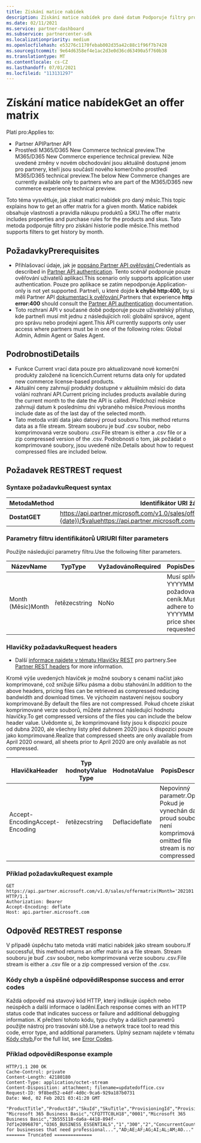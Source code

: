 ```yaml
---
title: Získání matice nabídek
description: Získání matice nabídek pro dané datum Podporuje filtry pro získání historie podle měsíce.
ms.date: 02/11/2021
ms.service: partner-dashboard
ms.subservice: partnercenter-sdk
ms.localizationpriority: medium
ms.openlocfilehash: e53276c1170febab002d35a42c88c1f96f7b7428
ms.sourcegitcommit: 9e64d6358ef4e1ac2d3e0d36cd63490a5f760b38
ms.translationtype: MT
ms.contentlocale: cs-CZ
ms.lasthandoff: 07/01/2021
ms.locfileid: "113131297"
---
```

# <a name="get-an-offer-matrix"></a><span data-ttu-id="ab920-104">Získání matice nabídek</span><span class="sxs-lookup"><span data-stu-id="ab920-104">Get an offer matrix</span></span>

<span data-ttu-id="ab920-105">Platí pro:</span><span class="sxs-lookup"><span data-stu-id="ab920-105">Applies to:</span></span>

- <span data-ttu-id="ab920-106">Partner API</span><span class="sxs-lookup"><span data-stu-id="ab920-106">Partner API</span></span>
- <span data-ttu-id="ab920-107">Prostředí M365/D365 New Commerce technical preview.</span><span class="sxs-lookup"><span data-stu-id="ab920-107">The M365/D365 New Commerce experience technical preview.</span></span> <span data-ttu-id="ab920-108">Níže uvedené změny v novém obchodování jsou aktuálně dostupné jenom pro partnery, kteří jsou součástí nového komerčního prostředí M365/D365 technical preview.</span><span class="sxs-lookup"><span data-stu-id="ab920-108">The below New Commerce changes are currently available only to partners who are part of the M365/D365 new commerce experience technical preview.</span></span>

<span data-ttu-id="ab920-109">Toto téma vysvětluje, jak získat matici nabídek pro daný měsíc.</span><span class="sxs-lookup"><span data-stu-id="ab920-109">This topic explains how to get an offer matrix for a given month.</span></span> <span data-ttu-id="ab920-110">Matice nabídek obsahuje vlastnosti a pravidla nákupu produktů a SKU.</span><span class="sxs-lookup"><span data-stu-id="ab920-110">The offer matrix includes properties and purchase rules for the products and skus.</span></span> <span data-ttu-id="ab920-111">Tato metoda podporuje filtry pro získání historie podle měsíce.</span><span class="sxs-lookup"><span data-stu-id="ab920-111">This method supports filters to get history by month.</span></span>

## <a name="prerequisites"></a><span data-ttu-id="ab920-112">Požadavky</span><span class="sxs-lookup"><span data-stu-id="ab920-112">Prerequisites</span></span>

- <span data-ttu-id="ab920-113">Přihlašovací údaje, jak je [popsáno Partner API ověřování.](api-authentication.md)</span><span class="sxs-lookup"><span data-stu-id="ab920-113">Credentials as described in [Partner API authentication](api-authentication.md).</span></span> <span data-ttu-id="ab920-114">Tento scénář podporuje pouze ověřování uživatelů aplikací.</span><span class="sxs-lookup"><span data-stu-id="ab920-114">This scenario only supports application user authentication.</span></span> <span data-ttu-id="ab920-115">Pouze pro aplikace se zatím nepodporuje.</span><span class="sxs-lookup"><span data-stu-id="ab920-115">Application-only is not yet supported.</span></span> <span data-ttu-id="ab920-116">Partneři, u které dojde **k chybě http:400,** by si měli Partner API [dokumentaci k ověřování.](api-authentication.md)</span><span class="sxs-lookup"><span data-stu-id="ab920-116">Partners that experience **http error:400** should consult the [Partner API authentication](api-authentication.md) documentation.</span></span>
- <span data-ttu-id="ab920-117">Toto rozhraní API v současné době podporuje pouze uživatelský přístup, kde partneři musí mít jednu z následujících rolí: globální správce, agent pro správu nebo prodejní agent.</span><span class="sxs-lookup"><span data-stu-id="ab920-117">This API currently supports only user access where partners must be in one of the following roles: Global Admin, Admin Agent or Sales Agent.</span></span>

## <a name="details"></a><span data-ttu-id="ab920-118">Podrobnosti</span><span class="sxs-lookup"><span data-stu-id="ab920-118">Details</span></span>

- <span data-ttu-id="ab920-119">Funkce Current vrací data pouze pro aktualizované nové komerční produkty založené na licencích.</span><span class="sxs-lookup"><span data-stu-id="ab920-119">Current returns data only for updated new commerce license-based products.</span></span>
- <span data-ttu-id="ab920-120">Aktuální ceny zahrnují produkty dostupné v aktuálním měsíci do data volání rozhraní API.</span><span class="sxs-lookup"><span data-stu-id="ab920-120">Current pricing includes products available during the current month to the date the API is called.</span></span> <span data-ttu-id="ab920-121">Předchozí měsíce zahrnují datum k poslednímu dni vybraného měsíce.</span><span class="sxs-lookup"><span data-stu-id="ab920-121">Previous months include date as of the last day of the selected month.</span></span>
- <span data-ttu-id="ab920-122">Tato metoda vrátí data jako datový proud souboru.</span><span class="sxs-lookup"><span data-stu-id="ab920-122">This method returns data as a file stream.</span></span> <span data-ttu-id="ab920-123">Stream souboru je buď .csv soubor, nebo komprimovaná verze souboru .csv.</span><span class="sxs-lookup"><span data-stu-id="ab920-123">File stream is either a .csv file or a zip compressed version of the .csv.</span></span> <span data-ttu-id="ab920-124">Podrobnosti o tom, jak požádat o komprimované soubory, jsou uvedené níže.</span><span class="sxs-lookup"><span data-stu-id="ab920-124">Details about how to request compressed files are included below.</span></span>

## <a name="rest-request"></a><span data-ttu-id="ab920-125">Požadavek REST</span><span class="sxs-lookup"><span data-stu-id="ab920-125">REST request</span></span>

### <a name="request-syntax"></a><span data-ttu-id="ab920-126">Syntaxe požadavku</span><span class="sxs-lookup"><span data-stu-id="ab920-126">Request syntax</span></span>

| <span data-ttu-id="ab920-127">Metoda</span><span class="sxs-lookup"><span data-stu-id="ab920-127">Method</span></span>   | <span data-ttu-id="ab920-128">Identifikátor URI žádosti</span><span class="sxs-lookup"><span data-stu-id="ab920-128">Request URI</span></span>                                                                                                 |
|----------|-------------------------------------------------------------------------------------------------------------|
| <span data-ttu-id="ab920-129">**Dostat**</span><span class="sxs-lookup"><span data-stu-id="ab920-129">**GET**</span></span> | <span data-ttu-id="ab920-130"> https://api.partner.microsoft.com/v1.0/sales/offermatrix(Month={date})/$value</span><span class="sxs-lookup"><span data-stu-id="ab920-130">https://api.partner.microsoft.com/v1.0/sales/offermatrix(Month='{date}')/$value</span></span> |

### <a name="uri-filter-parameters"></a><span data-ttu-id="ab920-131">Parametry filtru identifikátorů URI</span><span class="sxs-lookup"><span data-stu-id="ab920-131">URI filter parameters</span></span>

<span data-ttu-id="ab920-132">Použijte následující parametry filtru.</span><span class="sxs-lookup"><span data-stu-id="ab920-132">Use the following filter parameters.</span></span>

| <span data-ttu-id="ab920-133">Název</span><span class="sxs-lookup"><span data-stu-id="ab920-133">Name</span></span>                   | <span data-ttu-id="ab920-134">Typ</span><span class="sxs-lookup"><span data-stu-id="ab920-134">Type</span></span>     | <span data-ttu-id="ab920-135">Vyžadováno</span><span class="sxs-lookup"><span data-stu-id="ab920-135">Required</span></span> | <span data-ttu-id="ab920-136">Popis</span><span class="sxs-lookup"><span data-stu-id="ab920-136">Description</span></span>                                                     |
|------------------------|----------|----------|-----------------------------------------------------------------|
|<span data-ttu-id="ab920-137">Month (Měsíc)</span><span class="sxs-lookup"><span data-stu-id="ab920-137">Month</span></span>| <span data-ttu-id="ab920-138">řetězec</span><span class="sxs-lookup"><span data-stu-id="ab920-138">string</span></span>   | <span data-ttu-id="ab920-139">No</span><span class="sxs-lookup"><span data-stu-id="ab920-139">No</span></span> | <span data-ttu-id="ab920-140">Musí splňovat YYYYMM pro požadovaný ceník.</span><span class="sxs-lookup"><span data-stu-id="ab920-140">Must adhere to YYYYMM for the price sheet being requested.</span></span> |

### <a name="request-headers"></a><span data-ttu-id="ab920-141">Hlavičky požadavku</span><span class="sxs-lookup"><span data-stu-id="ab920-141">Request headers</span></span>

- <span data-ttu-id="ab920-142">Další [informace najdete v tématu Hlavičky REST](headers.md) pro partnery.</span><span class="sxs-lookup"><span data-stu-id="ab920-142">See [Partner REST headers](headers.md) for more information.</span></span>

<span data-ttu-id="ab920-143">Kromě výše uvedených hlaviček je možné soubory s cenami načíst jako komprimované, což snižuje šířku pásma a dobu stahování.</span><span class="sxs-lookup"><span data-stu-id="ab920-143">In addition to the above headers, pricing files can be retrieved as compressed reducing bandwidth and download times.</span></span> <span data-ttu-id="ab920-144">Ve výchozím nastavení nejsou soubory komprimované.</span><span class="sxs-lookup"><span data-stu-id="ab920-144">By default the files are not compressed.</span></span> <span data-ttu-id="ab920-145">Pokud chcete získat komprimované verze souborů, můžete zahrnout následující hodnotu hlavičky.</span><span class="sxs-lookup"><span data-stu-id="ab920-145">To get compressed versions of the files you can include the below header value.</span></span> <span data-ttu-id="ab920-146">Uvědomte si, že komprimované listy jsou k dispozici pouze od dubna 2020, ale všechny listy před dubnem 2020 jsou k dispozici pouze jako komprimované.</span><span class="sxs-lookup"><span data-stu-id="ab920-146">Realize that compressed sheets are only available from April 2020 onward, all sheets prior to April 2020 are only available as not compressed.</span></span>

| <span data-ttu-id="ab920-147">Hlavička</span><span class="sxs-lookup"><span data-stu-id="ab920-147">Header</span></span>                   | <span data-ttu-id="ab920-148">Typ hodnoty</span><span class="sxs-lookup"><span data-stu-id="ab920-148">Value Type</span></span>     | <span data-ttu-id="ab920-149">Hodnota</span><span class="sxs-lookup"><span data-stu-id="ab920-149">Value</span></span> | <span data-ttu-id="ab920-150">Popis</span><span class="sxs-lookup"><span data-stu-id="ab920-150">Description</span></span>                                                     |
|------------------------|----------|----------|-----------------------------------------------------------------|
|<span data-ttu-id="ab920-151">Accept-Encoding</span><span class="sxs-lookup"><span data-stu-id="ab920-151">Accept-Encoding</span></span>| <span data-ttu-id="ab920-152">řetězec</span><span class="sxs-lookup"><span data-stu-id="ab920-152">string</span></span>   | <span data-ttu-id="ab920-153">Deflaci</span><span class="sxs-lookup"><span data-stu-id="ab920-153">deflate</span></span>| <span data-ttu-id="ab920-154">Nepovinný parametr.</span><span class="sxs-lookup"><span data-stu-id="ab920-154">Optional.</span></span> <span data-ttu-id="ab920-155">Pokud je vynechán datový proud souboru není komprimován.</span><span class="sxs-lookup"><span data-stu-id="ab920-155">If omitted file stream is not compressed.</span></span>       |

### <a name="request-example"></a><span data-ttu-id="ab920-156">Příklad požadavku</span><span class="sxs-lookup"><span data-stu-id="ab920-156">Request example</span></span>

```http
GET https://api.partner.microsoft.com/v1.0/sales/offermatrix(Month='202101')/$value HTTP/1.1
Authorization: Bearer
Accept-Encoding: deflate
Host: api.partner.microsoft.com

```

## <a name="rest-response"></a><span data-ttu-id="ab920-157">Odpověď REST</span><span class="sxs-lookup"><span data-stu-id="ab920-157">REST response</span></span>

<span data-ttu-id="ab920-158">V případě úspěchu tato metoda vrátí matici nabídek jako stream souboru.</span><span class="sxs-lookup"><span data-stu-id="ab920-158">If successful, this method returns an offer matrix as a file stream.</span></span> <span data-ttu-id="ab920-159">Stream souboru je buď .csv soubor, nebo komprimovaná verze souboru .csv.</span><span class="sxs-lookup"><span data-stu-id="ab920-159">File stream is either a .csv file or a zip compressed version of the .csv.</span></span>

### <a name="response-success-and-error-codes"></a><span data-ttu-id="ab920-160">Kódy chyb a úspěšné odpovědi</span><span class="sxs-lookup"><span data-stu-id="ab920-160">Response success and error codes</span></span>

<span data-ttu-id="ab920-161">Každá odpověď má stavový kód HTTP, který indikuje úspěch nebo neúspěch a další informace o ladění.</span><span class="sxs-lookup"><span data-stu-id="ab920-161">Each response comes with an HTTP status code that indicates success or failure and additional debugging information.</span></span> <span data-ttu-id="ab920-162">K přečtení tohoto kódu, typu chyby a dalších parametrů použijte nástroj pro trasování sítě.</span><span class="sxs-lookup"><span data-stu-id="ab920-162">Use a network trace tool to read this code, error type, and additional parameters.</span></span> <span data-ttu-id="ab920-163">Úplný seznam najdete v tématu [Kódy chyb.](error-codes.md)</span><span class="sxs-lookup"><span data-stu-id="ab920-163">For the full list, see [Error Codes](error-codes.md).</span></span>

### <a name="response-example"></a><span data-ttu-id="ab920-164">Příklad odpovědi</span><span class="sxs-lookup"><span data-stu-id="ab920-164">Response example</span></span>

``` http
HTTP/1.1 200 OK
Cache-Control: private
Content-Length: 42180180
Content-Type: application/octet-stream
Content-Disposition: attachment; filename=updatedoffice.csv
Request-ID: 9f8bed52-e4df-4d0c-9ca6-929a187b0731
Date: Wed, 02 Feb 2021 03:41:20 GMT

"ProductTitle","ProductId","SkuId","SkuTitle","ProvisioningId","ProvisioningString","MinLicenses","MaxLicenses","AssetOwnershipLimit","AssetOwnershipLimitType","ProductSkuPreRequisites","ProductSkuConversion","Description","AllowedCountries" 
"Microsoft 365 Business Basic","CFQ7TTC0LH18","0001","Microsoft 365 Business Basic","3b555118-da6a-4418-894f-7df1e2096870","O365_BUSINESS_ESSENTIALS","1","300","2","ConcurrentCount","","CFQ7TTC0LDPB/0001,CFQ7TTC0LF8Q/0001","Best for businesses that need professional...","AD;AE;AF;AG;AI;AL;AM;AO..."
======= Truncated ==============

```
